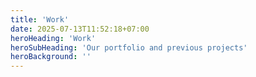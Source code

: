 ```yaml
---
title: 'Work'
date: 2025-07-13T11:52:18+07:00
heroHeading: 'Work'
heroSubHeading: 'Our portfolio and previous projects'
heroBackground: ''
---
```

